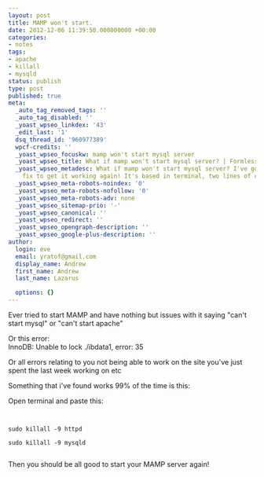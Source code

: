 ```yaml
---
layout: post
title: MAMP won't start.
date: 2012-12-06 11:39:50.000000000 +00:00
categories:
- notes
tags:
- apache
- killall
- mysqld
status: publish
type: post
published: true
meta:
  _auto_tag_removed_tags: ''
  _auto_tag_disabled: ''
  _yoast_wpseo_linkdex: '43'
  _edit_last: '1'
  dsq_thread_id: '960977389'
  wpcf-credits: ''
  _yoast_wpseo_focuskw: mamp won't start mysql server
  _yoast_wpseo_title: What if mamp won't start mysql server? | Formless Me
  _yoast_wpseo_metadesc: What if mamp won't start mysql server? I've got a simple
    fix to get it working again! It's based in terminal, two lines of code
  _yoast_wpseo_meta-robots-noindex: '0'
  _yoast_wpseo_meta-robots-nofollow: '0'
  _yoast_wpseo_meta-robots-adv: none
  _yoast_wpseo_sitemap-prio: '-'
  _yoast_wpseo_canonical: ''
  _yoast_wpseo_redirect: ''
  _yoast_wpseo_opengraph-description: ''
  _yoast_wpseo_google-plus-description: ''
author:
  login: eve
  email: yratof@gmail.com
  display_name: Andrew
  first_name: Andrew
  last_name: Lazarus

  options: {}
---
```

<p>Ever tried to start MAMP and have nothing but issues with it saying "can't start mysql" or "can't start apache"</p>
<p>Or this error:<br />
InnoDB: Unable to lock ./ibdata1, error: 35</p>
<p>Or all errors relating to you not being able to work on the site you've just spent the last week working on etc</p>
<p>Something that i've found works 99% of the time is this:</p>
<p>Open terminal and paste this:</p>
<p><code><br />
sudo killall -9 httpd<br />
sudo killall -9 mysqld<br />
</code></p>
<p>Then you should be all good to start your MAMP server again!</p>

